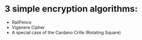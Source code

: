 # 3 simple encryption algorithms:

  - RailFence
  - Vigenere Cipher
  - A special case of the Cardano Crille (Rotating Square)
